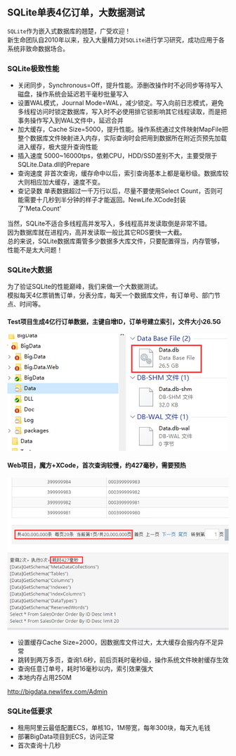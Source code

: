 ﻿## SQLite单表4亿订单，大数据测试  
`SQLite`作为嵌入式数据库的翘楚，广受欢迎！  
新生命团队自2010年以来，投入大量精力对`SQLite`进行学习研究，成功应用于各系统非致命数据场合。  

### SQLite极致性能
+ 关闭同步，Synchronous=Off，提升性能。添删改操作时不必同步等待写入磁盘，操作系统会延迟若干毫秒批量写入  
+ 设置WAL模式，Journal Mode=WAL，减少锁定。写入向前日志模式，避免多线程访问时锁定数据库，写入时不必使用排它锁影响其它线程读取，而是把事务操作写入到WAL文件中，延迟合并  
+ 加大缓存，Cache Size=5000，提升性能。操作系统通过文件映射MapFile把整个数据库文件映射进入内存，实际查询时会把用到数据所在附近页预先加载进入缓存，极大提升查询性能  
+ 插入速度 5000~16000tps，依赖CPU，HDD/SSD差别不大，主要受限于SQLite.Data.dll的Prepare  
+ 查询速度 非首次查询，缓存命中以后，索引查询基本上都是毫秒级。数据库较大则相应加大缓存，速度不变。  
+ 查记录数 单表数据超过一千万行以后，尽量不要使用Select Count，否则可能需要十几秒到半分钟的样子才能返回。NewLife.XCode封装了'Meta.Count'  

当然，SQLite不适合多线程高并发写入，多线程高并发读取倒是非常不错。  
因为数据库就在进程内，高并发读取一般比其它RDS要快一大截。  
总的来说，SQLite数据库甭管多少数据多大库文件，只要配置得当，内存管够，性能不是太大问题！  

### SQLite大数据
为了验证SQLite的性能巅峰，我们来做一个大数据测试。  
模拟每天4亿票销售订单，分表分库，每天一个数据库文件，有订单号、部门节点、时间等。  

#### Test项目生成4亿行订单数据，主键自增ID，订单号建立索引，文件大小26.5G  
![生成](Doc/0.png)

#### Web项目，魔方+XCode，首次查询较慢，约427毫秒，需要预热  
![Web](Doc/1.png)

+ 设置缓存Cache Size=2000，因数据库文件过大，太大缓存会报内存不足异常  
+ 跳转到两万多页，查询1.6秒，前后页耗时毫秒级，操作系统文件映射缓存生效  
+ 查询任意订单号，耗时16毫秒以内，索引效果强大  
+ 本地内存占用250M

http://bigdata.newlifex.com/Admin

### SQLite低要求
+ 租用阿里云最低配置ECS，单核1G，1M带宽，每年300块，每天九毛钱
+ 部署BigData项目到ECS，访问正常
+ 首次查询十几秒
